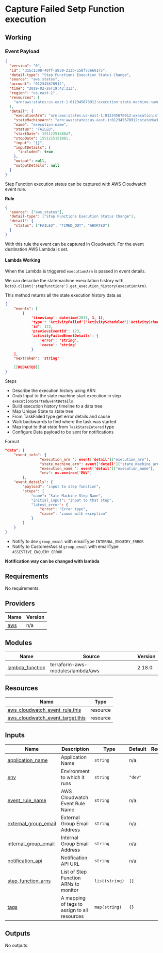 # Capture Failed Setp Function execution

## Working

### Event Payload

```json
{
  "version": "0",
  "id": "315c1398-40ff-a850-213b-158f73e60175",
  "detail-type": "Step Functions Execution Status Change",
  "source": "aws.states",
  "account": "012345678912",
  "time": "2019-02-26T19:42:21Z",
  "region": "us-east-1",
  "resources": [
    "arn:aws:states:us-east-1:012345678912:execution:state-machine-name:execution-name"
  ],
  "detail": {
    "executionArn": "arn:aws:states:us-east-1:012345678912:execution:state-machine-name:execution-name",
    "stateMachineArn": "arn:aws:states:us-east-1:012345678912:stateMachine:state-machine",
    "name": "execution-name",
    "status": "FAILED",
    "startDate": 1551225146847,
    "stopDate": 1551225151881,
    "input": "{}",
    "inputDetails": {
      "included": true
    },
    "output": null,
    "outputDetails": null
  }
}
```

Step Function execution status can be captured with AWS Cloudwatch event rule.

**Rule**

```json
{
  "source": ["aws.states"],
  "detail-type": ["Step Functions Execution Status Change"],
  "detail": {
    "status": ["FAILED", "TIMED_OUT", "ABORTED"]
  }
}
```

With this rule the event can be captured in Cloudwatch. For the event destination AWS Lambda is set.

#### Lambda Working

When the Lambda is triggered `executionArn` is passed in event details.

We can describe the statemachine executation history with `boto3.client('stepfunctions').get_execution_history(executionArn)`.

This method returns all the state execution history data as

```json
{
    "events": [
        {
            'timestamp': datetime(2015, 1, 1),
            'type': 'ActivityFailed'|'ActivityScheduled'|'ActivityScheduleFailed'|'ActivityStarted'|'ActivitySucceeded'|'ActivityTimedOut'|'ChoiceStateEntered'|'ChoiceStateExited'|'ExecutionAborted'|'ExecutionFailed'|'ExecutionStarted'|'ExecutionSucceeded'|'ExecutionTimedOut'|'FailStateEntered'|'LambdaFunctionFailed'|'LambdaFunctionScheduled'|'LambdaFunctionScheduleFailed'|'LambdaFunctionStarted'|'LambdaFunctionStartFailed'|'LambdaFunctionSucceeded'|'LambdaFunctionTimedOut'|'MapIterationAborted'|'MapIterationFailed'|'MapIterationStarted'|'MapIterationSucceeded'|'MapStateAborted'|'MapStateEntered'|'MapStateExited'|'MapStateFailed'|'MapStateStarted'|'MapStateSucceeded'|'ParallelStateAborted'|'ParallelStateEntered'|'ParallelStateExited'|'ParallelStateFailed'|'ParallelStateStarted'|'ParallelStateSucceeded'|'PassStateEntered'|'PassStateExited'|'SucceedStateEntered'|'SucceedStateExited'|'TaskFailed'|'TaskScheduled'|'TaskStarted'|'TaskStartFailed'|'TaskStateAborted'|'TaskStateEntered'|'TaskStateExited'|'TaskSubmitFailed'|'TaskSubmitted'|'TaskSucceeded'|'TaskTimedOut'|'WaitStateAborted'|'WaitStateEntered'|'WaitStateExited',
            'id': 123,
            'previousEventId': 123,
            'activityFailedEventDetails': {
                'error': 'string',
                'cause': 'string'
            }
    ],
    "nextToken": 'string'

    [[REDACTED]]
}
```

Steps

- Describe the execution history using ARN
- Grab Input to the state machine start execution in step `executionStartedEventDetails`
- Build execution history timeline to a data tree
- Map Unique State to state tree
- From TaskFailed type get error details and cause
- Walk backwarrds to find where the task was started
- Map input to that state from `TaskStateEntered` type
- Configure Data payload to be sent for notifications

Format

```json
"data": {
    "event_info": {
                "execution_arn ": event['detail']["execution_arn"],
                "state_machine_arn": event['detail']["state_machine_arn"],
                "execution_name ": event['detail']["execution_name"],
                "env": os.environ['ENV']
        },
    "event_details": {
        "payload": "input to step function",
        "steps": [
            "name": "Sate Machine Step Name",
            "initial_input": "Input to that step",
            "latest_error": {
                "error": "Error type",
                "cause": "cause with exception"
            }
        ]
    }
}
```

- Notify to dev `group_email` with emailType `INTERNAL_ENQUIRY_ERROR`
- Notify to CustomerAssist `group_email` with emailType `ASSESTIVE_ENQUIRY_ERROR`

**Notification way can be changed with lambda**

<!-- BEGINNING OF PRE-COMMIT-TERRAFORM DOCS HOOK -->
## Requirements

No requirements.

## Providers

| Name | Version |
|------|---------|
| <a name="provider_aws"></a> [aws](#provider\_aws) | n/a |

## Modules

| Name | Source | Version |
|------|--------|---------|
| <a name="module_lambda_function"></a> [lambda\_function](#module\_lambda\_function) | terraform-aws-modules/lambda/aws | 2.18.0 |

## Resources

| Name | Type |
|------|------|
| [aws_cloudwatch_event_rule.this](https://registry.terraform.io/providers/hashicorp/aws/latest/docs/resources/cloudwatch_event_rule) | resource |
| [aws_cloudwatch_event_target.this](https://registry.terraform.io/providers/hashicorp/aws/latest/docs/resources/cloudwatch_event_target) | resource |

## Inputs

| Name | Description | Type | Default | Required |
|------|-------------|------|---------|:--------:|
| <a name="input_application_name"></a> [application\_name](#input\_application\_name) | Application Name | `string` | n/a | yes |
| <a name="input_env"></a> [env](#input\_env) | Environment to which it runs | `string` | `"dev"` | no |
| <a name="input_event_rule_name"></a> [event\_rule\_name](#input\_event\_rule\_name) | AWS Cloudwatch Event Rule Name | `string` | n/a | yes |
| <a name="input_external_group_email"></a> [external\_group\_email](#input\_external\_group\_email) | External Group Email Address | `string` | n/a | yes |
| <a name="input_internal_group_email"></a> [internal\_group\_email](#input\_internal\_group\_email) | Internal Group Email Address | `string` | n/a | yes |
| <a name="input_notification_api"></a> [notification\_api](#input\_notification\_api) | Notification API URL | `string` | n/a | yes |
| <a name="input_step_function_arns"></a> [step\_function\_arns](#input\_step\_function\_arns) | List of Step Function ARNs to monitor | `list(string)` | `[]` | no |
| <a name="input_tags"></a> [tags](#input\_tags) | A mapping of tags to assign to all resources | `map(string)` | `{}` | no |

## Outputs

No outputs.
<!-- END OF PRE-COMMIT-TERRAFORM DOCS HOOK -->
